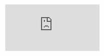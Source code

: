 

![Slicure5G Architecture](https://github.com/UmakantKulkarni/temp/blob/main/slicure5g.pdf?raw=true)
